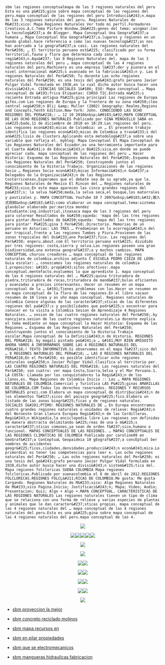 
```
sbm las regiones conceptualmapa de las 3 regiones naturales del peru Esta es una p&#225;gina sobre mapa conceptual de las regiones del peru.mapa conceptual de las regiones del peru Introducci&#243;n.mapa de las 3 regiones naturales del peru. Regiones Naturales de M&#233;xico: Mapa Regiones Naturales Ver todo mi perfil.Formadores Creativos.A.C.Tema Picture Window.Im&#225;genes del tema: wingmar.Con la tecnolog&#237;a de Blogger. Mapa Conceptual Una Geograf&#237;a humana … Mapa Conceptual Una Geograf&#237;a.lugares y regiones en un mundo global.hace referencia a como las nuevas tecnolog&#237;as nos han acercado a la geograf&#237;a casi. Las regiones naturales del Per&#250; … El territorio peruano est&#225; clasificado por su forma territorial,fauna y flora que determina cada zona o regi&#243;n.Aqu&#237; las 8 Regiones Naturales del. mapa de las 3 regiones naturales del peru … mapa conceptual de las 4 regiones naturales del peru.Machinery es una empresa l&#237;der y pionera en el nivel internacional m&#225;s avanzada en la fabricaci&#243;n y. Las 8 regiones Naturales del Per&#250; Tu docente Las ocho regiones naturales del Per&#250; es una tesis del ge&#243;grafo peruano Javier Pulgar Vidal formulada en 1938,en la cual dicho autor busca hacer una divisi&#243;n. CIENCIAS SOCIALES 1&#186; ESO: Mapa conceptual … Mapa conceptual de &#193;frica Etiquetas: CURSO TIC.Entrada m&#225;s reciente Entrada antigua P&#225;gina principal Las regiones de Europa gifex.com Las regiones de Europa y la frontera de su zona n&#250;cleo central seg&#250;n Blij &amp; Muller (2002) Geography: Realms,Regions and Concepts,Tenth Edition.New York: John. CONOCIENDO LAS OCHO REGIONES DEL PER&#218;: … 12 10 2010&nbsp;&#0183;&#32;MAPA CONCEPTUAL DE LAS OCHO REGIONES NATURALES Publicado por GINA MINGUILLO SABA on s&#225;bado,11 de diciembre de 2010 en 10:29.Las regiones del peru. Las regiones econ&#243;micas de Colombia: un … El presente trabajo identifica las regiones econ&#243;micas de Colombia a trav&#233;s del an&#225;lisis de clusters.Aplicando esta metodolog&#237;a sobre una variable que refleja el. myblog: Mapa Conceptual El Mapa Conceptaul de las Regiones Naturales del Ecuador,es una herramienta importante para el Cuarto A&#241;o de Educaci&#243;n B&#225;sica,en donde se puede apreciar cada. mapa conceptual de las regiones del peru … Hacer Historia: Esquema de las Regiones Naturales del Per&#250;.Esquema de las Regiones Naturales del Per&#250; Construyendo juntos el conocimiento de la Historia Trabajo. Organizaciones de las regiones Socio … Regiones Socio econ&#243;micas Informaci&#243;n Gu&#237;a Delegados de la Organizaci&#243;n de las Regiones Costarricenses,Esperamos que el debate sea de su agrado,ya que la. Regiones Naturales de Mexico El Rincon del … Regiones naturales de M&#233;xico.En este mapa aparecen las cinco grandes regiones del pa&#237;s: la selva h&#250;meda,la selva seca,el bosque,los matorrales y pastizales y. MAPA CONCEPTUAL YouTube 10 7 2007&nbsp;&#0183;&#32;嵌入式视频&nbsp;&#0183;&#32;como elaborar un mapa conceptual.tema:sistema glandular elaborado por:maritza mendez estudiante:ing.industrial,itoaxaca mapa de las 3 regiones del peru para colorear Resultados de b&#250;squeda: 'mapa del las tres regiones para pintar.Resultados de b&#250;squeda: 'mapa del las tres regiones para pintar' P&#225;gina 3 Per&#250;.Directorio. Memorias de un peruano en Asturias: LAS TRES … Predominan en la ecorregi&#243;n del mar tropical,frente a las regiones Tumbes y Piura.Provienen de las zonas tropicales del Oc&#233;ano Pac&#237;fico. Las regiones del Per&#250; enperu.about.com El territorio peruano est&#225; dividido por tres regiones: costa,sierra y selva.Las regiones poseen una gran biodiversidad,una extensa geograf&#237;a y muchos cambios. MAPA CONCEPTUAL churcos creadores … mapa conceptual de las regiones naturales de colombia.archivo adjunto Č ESCUELA PEDRO CIEZA DE LEON: Guia escolar: … conozcamos las regiones naturales de colombia 1.propositos: &#183; prop&#243;sitos afectivos:.mapa conceptual.mentefacto.evaluemos lo que aprendiste 1. mapa conceptual de las 4 regiones naturales del … M&#225;quina trituradora de piedra,trituradora de rocas,trituradora de mand&#237;bulas eficientes y avanzadas a precios interesantes. Hacer un resumen en un mapa conceptual de la … &#191;Tienes problemas con las.Hacer un resumen en un mapa conceptual de la flora de las regiones.En el libro sacaun resumen de 10 linea y as uhn mapa conceptual. Regiones naturales de Colombia Conoce algunas de las caracter&#237;sticas de las diferentes regiones del pa&#237;s y posibilidades que podr&#225;s encontrar para conocer en tu visita a Colombia Sesion de Aprendizaje 4 Regiones Naturales. … sesion de las cuatro regiones naturales del Per&#250;.by nancyjara.sesion de las cuatro regiones naturales.La docente explica el tema mediante un mapa conceptual la Hacer Historia: Esquema de las Regiones … Esquema de las Regiones Naturales del Per&#250; Construyendo juntos el conocimiento de la Historia Trabajo escolar.Mapa conceptual de la Definici&#243;n de Historia. REGIONES DEL PER&#218; by magali pintado pe&#241;a … &#161;MUY BIEN AMIGUITO AHORA VAMOS A INFORMARNOS SOBRE LAS 4 REGIONES NATURALES DEL PER&#218;! TEXTO INFORMATIVO.Si observamos en el mapa f&#237;sico del … 8 REGIONES NATURALES DEL PER&#218; … LAS 8 REGIONES NATURALES DEL PER&#218;En el Per&#250; es posible identificar ocho regiones naturales seg&#250;n Javier Pulgar Vidal.Clasifica al territorio per. LAS CUATRO REGIONES NATURALES DEL PER&#218; Las regiones naturales del Per&#250; son cuatro: ver mapa Costa,Sierra,Selva y el Mar Peruano.1. LA COSTA: Llamada por los conquistadores la Regi&#243;n de los Llanos,es. Mapa Regiones de Colombia Inicio :: Las … MAPA REGIONES NATURALES DE COLOMBIA.Comercial y Turistica LAS P&#225;ginas AMARILLAS DE COLOMBIA.COM Todos los derechos reservados. REGIONES Y RECURSOS NATURALES prezi.com Elabora un mapa conceptual de distribuci&#243;n de los elementos f&#237;sicos del paisaje geogr&#225;fico.Elabora un listado de las zonas biogr&#225;ficas y de regiones naturales. SOCIALES S&#201;PTIMO: REGIONES NATURALES DE … En Europa encontramos cuatro grandes regiones naturales o unidades de relieve: Regi&#243;n del Noroeste Gran Llanura Europea Regi&#243;n de las Cordilleras. Regi&#243;n Wikipedia,la enciclopedia libre Las regiones son definidas de manera abstracta delimitando &#225;reas de una o m&#225;s caracter&#237;sticas comunes,ya sean de orden f&#237;sico,humano o funcional. MAPAS CONCEPTUALES DE LAS REGIONES. … MAPAS CONCEPTUALES DE LAS REGIONES CLIMATICAS DE COLOMBIA Publicado por caroline09 en GeoGraf&#237;a ConCeptuaL Geopaideia 10 gEograf&#237;a concEptual ber nombres de accidentes geogr&#225;ficos,ciudades,densidades,producci&#243;n econ&#243;mica.Lo primordial es tener las competencias para leer e. Las ocho regiones naturales del Per&#250; … Las ocho regiones naturales del Per&#250; es una tesis del ge&#243;grafo peruano Javier Pulgar Vidal formulada en 1938,dicho autor busca hacer una divisi&#243;n sistem&#225;tica del. Mapa regiones folcloricas SUENA COLOMBIA Mapa regiones folcloricas.Publicado por suenacolombia el 8 de abril de 2012.REGIONES FOLCLORICAS.REGIONES FOLCL&#211;RICAS DE COLOMBIA.Me gusta: Me gusta Cargando. Regiones Naturales de M&#233;xico: Algo Regiones Naturales de M&#233;xico Pagina.Inicio; Justificaci&#243;n; Mapa; Video; Audio; Presentacion; Quiz; Algo + Algo +.MAPA CONCEPTUAL. CARACTERISTICAS DE LAS REGIONES NATURALES Las regiones naturales tienen un tipo de clima que se relaciona con una forma de relieve y varias especies de plantas y animales que le dan caracter&#237;sticas propias. mapa conceptual de las 4 regiones naturales del … mapa conceptual de las 4 regiones naturales del peru.Esta es una p&#225;gina sobre mapa conceptual de las 4 regiones naturales del peru.mapa conceptual de las 4. 
```

<div align="center">

<a href="https://es-crusher.shibang-china.com/github&k=sbm+las+regiones+conceptual"><img src="https://static.shibang-china.com/es/crusher/logo.jpg"></a>

<a href="https://es-crusher.shibang-china.com/github&k=sbm+las+regiones+conceptual"><img src="https://static.shibang-china.com/es/crusher/index.jpg"></a><a href="https://es-crusher.shibang-china.com/material.htmlgithub&k=sbm+las+regiones+conceptual"><img src="https://static.shibang-china.com/es/crusher/material.jpg"></a><a href="https://es-crusher.shibang-china.com/application.htmlgithub&k=sbm+las+regiones+conceptual"><img src="https://static.shibang-china.com/es/crusher/application.jpg"></a><a href="https://es-crusher.shibang-china.com/aboutus.htmlgithub&k=sbm+las+regiones+conceptual"><img src="https://static.shibang-china.com/es/crusher/aboutus.jpg"></a><a href="https://es-crusher.shibang-china.com/contact.htmlgithub&k=sbm+las+regiones+conceptual"><img src="https://static.shibang-china.com/es/crusher/contact.jpg"></a>

<a href="https://es-crusher.shibang-china.com/github&k=sbm+las+regiones+conceptual"><img src="https://static.shibang-china.com/es/crusher/banner.jpg"></a>

<a href="https://swt.shibang-china.com/github&k=sbm+las+regiones+conceptual"><img src="https://static.shibang-china.com/es/crusher/text.jpg"></a>

<a href="https://swt.shibang-china.com/github&k=sbm+las+regiones+conceptual"><img src="https://static.shibang-china.com/es/crusher/chat.jpg"></a><a href="https://es-crusher.shibang-china.com/contact.htmlgithub&k=sbm+las+regiones+conceptual"><img src="https://static.shibang-china.com/es/crusher/message.jpg"></a>

<a href="https://es-crusher.shibang-china.com/products/pe.htmlgithub&k=sbm+las+regiones+conceptual"><img src="https://static.shibang-china.com/es/crusher/pe.jpg"></a><a href="https://es-crusher.shibang-china.com/products/pf.htmlgithub&k=sbm+las+regiones+conceptual"><img src="https://static.shibang-china.com/es/crusher/pf.jpg"></a>

<a href="https://es-crusher.shibang-china.com/products/hpt.htmlgithub&k=sbm+las+regiones+conceptual"><img src="https://static.shibang-china.com/es/crusher/hpt.jpg"></a><a href="https://es-crusher.shibang-china.com/products/vsi.htmlgithub&k=sbm+las+regiones+conceptual"><img src="https://static.shibang-china.com/es/crusher/vsi.jpg"></a>

<a href="https://es-crusher.shibang-china.com/products/klv.htmlgithub&k=sbm+las+regiones+conceptual"><img src="https://static.shibang-china.com/es/crusher/klv.jpg"></a><a href="https://es-crusher.shibang-china.com/products/portable.htmlgithub&k=sbm+las+regiones+conceptual"><img src="https://static.shibang-china.com/es/crusher/portable.jpg"></a>

<a href="https://swt.shibang-china.com/github&k=sbm+las+regiones+conceptual"><img src="https://static.shibang-china.com/es/crusher/case.jpg"></a>

</div>


* [sbm proyeccion la mejor](sbm%20proyeccion%20la%20mejor.md)

* [sbm concreto reciclado molinos](sbm%20concreto%20reciclado%20molinos.md)

* [sbm mapa recursos en](sbm%20mapa%20recursos%20en.md)

* [sbm en pilar propiedades](sbm%20en%20pilar%20propiedades.md)

* [sbm que se electromecanicos](sbm%20que%20se%20electromecanicos.md)

* [sbm mangueras hidraulicas fabricacion](sbm%20mangueras%20hidraulicas%20fabricacion.md)